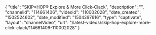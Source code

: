 {
    "title": "SKIP*HOP&reg; Explore &amp; More Click-Clack",
    "description": "",
    "channelid": "114661406",
    "videoid": "110002028",
    "date_created": "1502524602",
    "date_modified": "1504297616",
    "type": "captivate",
    "layout": "channelVideo",
    "url": "\/latest-videos\/skip-hop-explore-more-click-clack\/114661406-110002028"
}